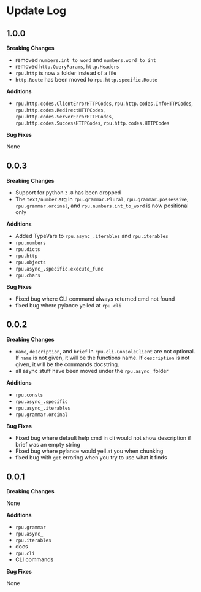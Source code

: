 # Update Log

## 1.0.0

**Breaking Changes**

- removed `numbers.int_to_word` and `numbers.word_to_int`
- removed `http.QueryParams`, `http.Headers`
- `rpu.http` is now a folder instead of a file
- `http.Route` has been moved to `rpu.http.specific.Route`

**Additions**

- `rpu.http.codes.ClientErrorHTTPCodes`, `rpu.http.codes.InfoHTTPCodes`, `rpu.http.codes.RedirectHTTPCodes`, `rpu.http.codes.ServerErrorHTTPCodes`, `rpu.http.codes.SuccessHTTPCodes`, `rpu.http.codes.HTTPCodes`

**Bug Fixes**

None

## 0.0.3

**Breaking Changes**

- Support for python `3.8` has been dropped
- The `text/number` arg in `rpu.grammar.Plural`, `rpu.grammar.possessive`, `rpu.grammar.ordinal`, and `rpu.numbers.int_to_word` is now positional only

**Additions**

- Added TypeVars to `rpu.async_.iterables` and `rpu.iterables`
- `rpu.numbers`
- `rpu.dicts`
- `rpu.http`
- `rpu.objects`
- `rpu.async_.specific.execute_func`
- `rpu.chars`

**Bug Fixes**

- Fixed bug where CLI command always returned cmd not found
- fixed bug where pylance yelled at `rpu.cli`

## 0.0.2

**Breaking Changes**

- `name`, `description`, and `brief` in `rpu.cli.ConsoleClient` are not optional. If `name` is not given, it will be the functions name. If `description` is not given, it will be the commands docstring.
- all async stuff have been moved under the `rpu.async_` folder

**Additions**

- `rpu.consts`
- `rpu.async_.specific`
- `rpu.async_.iterables`
- `rpu.grammar.ordinal`

**Bug Fixes**

- Fixed bug where default help cmd in cli would not show description if brief was an empty string
- Fixed bug where pylance would yell at you when chunking
- fixed bug with `get` erroring when you try to use what it finds

## 0.0.1

**Breaking Changes**

None

**Additions**

- `rpu.grammar`
- `rpu.async_`
- `rpu.iterables`
- docs
- `rpu.cli`
- CLI commands

**Bug Fixes**

None
